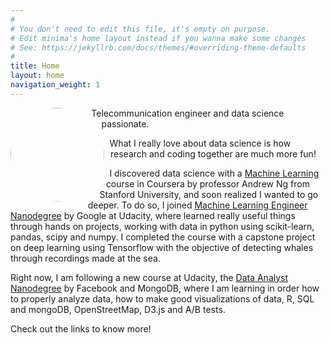 ```yaml
---
#
# You don't need to edit this file, it's empty on purpose.
# Edit minima's home layout instead if you wanna make some changes
# See: https://jekyllrb.com/docs/themes/#overriding-theme-defaults
#
title: Home
layout: home
navigation_weight: 1
---
```


<img class="profile-img" src="../img/photo_small.jpg">

<style>
.profile-img{
	shape-outside: circle(50%);
	clip-path: circle(50%);
	height: 150px;
	width:150px; 
	border-radius: 50%;
	float:left;
	margin-right: 10px;
	margin-bottom: 10px;
}
.nothing a:link {
   color:inherit;
}
</style>


Telecommunication engineer and data science passionate.


What I really love about data science is how research and coding together are much more fun! 

I discovered data science with a [Machine Learning](https://www.coursera.org/learn/machine-learning) course in Coursera by professor Andrew Ng from Stanford University, and soon realized I wanted to go deeper. To do so, I joined [Machine Learning Engineer Nanodegree](https://www.udacity.com/course/machine-learning-engineer-nanodegree--nd009) by Google at Udacity, where learned really useful things through hands on projects, working with data in python using scikit-learn, pandas, scipy and numpy.  I completed the course with a capstone project on deep learning using Tensorflow with the objective of detecting whales through recordings made at the sea.

Right now, I am following a new course at Udacity, the [Data Analyst Nanodegree](https://www.udacity.com/course/data-analyst-nanodegree--nd002) by Facebook and MongoDB, where I am learning in order how to properly analyze data, how to make good visualizations of data, R, SQL and mongoDB, OpenStreetMap, D3.js and A/B tests.

Check out the links to know more!


